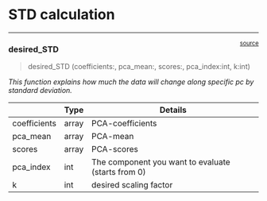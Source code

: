 # STD calculation


<!-- WARNING: THIS FILE WAS AUTOGENERATED! DO NOT EDIT! -->

------------------------------------------------------------------------

<a
href="https://github.com/Maryam-Sargol/PCA-morphed_model/blob/main/PCA_morphed_model/STD.py#L12"
target="_blank" style="float:right; font-size:smaller">source</a>

### desired_STD

>  desired_STD (coefficients:<built-infunctionarray>, pca_mean:<built-
>                   infunctionarray>, scores:<built-infunctionarray>,
>                   pca_index:int, k:int)

*This function explains how much the data will change along specific pc
by standard deviation.*

<table>
<thead>
<tr>
<th></th>
<th><strong>Type</strong></th>
<th><strong>Details</strong></th>
</tr>
</thead>
<tbody>
<tr>
<td>coefficients</td>
<td>array</td>
<td>PCA-coefficients</td>
</tr>
<tr>
<td>pca_mean</td>
<td>array</td>
<td>PCA-mean</td>
</tr>
<tr>
<td>scores</td>
<td>array</td>
<td>PCA-scores</td>
</tr>
<tr>
<td>pca_index</td>
<td>int</td>
<td>The component you want to evaluate (starts from 0)</td>
</tr>
<tr>
<td>k</td>
<td>int</td>
<td>desired scaling factor</td>
</tr>
</tbody>
</table>
